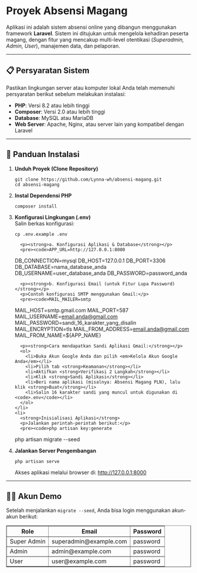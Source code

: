 <!DOCTYPE html>
<html lang="id">
<head>
  <meta charset="UTF-8">
  <title>Proyek Absensi Magang</title>
</head>
<body>

  <h1>Proyek Absensi Magang</h1>
  <p>
    Aplikasi ini adalah sistem absensi online yang dibangun menggunakan framework <strong>Laravel</strong>.
    Sistem ini ditujukan untuk mengelola kehadiran peserta magang, dengan fitur yang mencakup multi-level otentikasi
    (<em>Superadmin, Admin, User</em>), manajemen data, dan pelaporan.
  </p>

  <hr>

  <h2>📋 Persyaratan Sistem</h2>
  <p>Pastikan lingkungan server atau komputer lokal Anda telah memenuhi persyaratan berikut sebelum melakukan instalasi:</p>
  <ul>
    <li><strong>PHP</strong>: Versi 8.2 atau lebih tinggi</li>
    <li><strong>Composer</strong>: Versi 2.0 atau lebih tinggi</li>
    <li><strong>Database</strong>: MySQL atau MariaDB</li>
    <li><strong>Web Server</strong>: Apache, Nginx, atau server lain yang kompatibel dengan Laravel</li>
  </ul>

  <hr>

  <h2>🚀 Panduan Instalasi</h2>
  <ol>
    <li>
      <strong>Unduh Proyek (Clone Repository)</strong>
      <pre><code>git clone https://github.com/Lynna-wh/absensi-magang.git
cd absensi-magang</code></pre>
    </li>
    <li>
      <strong>Instal Dependensi PHP</strong>
      <pre><code>composer install</code></pre>
    </li>
    <li>
      <strong>Konfigurasi Lingkungan (.env)</strong><br>
      Salin berkas konfigurasi:
      <pre><code>cp .env.example .env</code></pre>

      <p><strong>a. Konfigurasi Aplikasi & Database</strong></p>
      <pre><code>APP_URL=http://127.0.0.1:8000

DB_CONNECTION=mysql
DB_HOST=127.0.0.1
DB_PORT=3306
DB_DATABASE=nama_database_anda
DB_USERNAME=user_database_anda
DB_PASSWORD=password_anda</code></pre>

      <p><strong>b. Konfigurasi Email (untuk Fitur Lupa Password)</strong></p>
      <p>Contoh konfigurasi SMTP menggunakan Gmail:</p>
      <pre><code>MAIL_MAILER=smtp
MAIL_HOST=smtp.gmail.com
MAIL_PORT=587
MAIL_USERNAME=email.anda@gmail.com
MAIL_PASSWORD=sandi_16_karakter_yang_disalin
MAIL_ENCRYPTION=tls
MAIL_FROM_ADDRESS=email.anda@gmail.com
MAIL_FROM_NAME=${APP_NAME}</code></pre>

      <p><strong>Cara mendapatkan Sandi Aplikasi Gmail:</strong></p>
      <ol>
        <li>Buka Akun Google Anda dan pilih <em>Kelola Akun Google Anda</em></li>
        <li>Pilih tab <strong>Keamanan</strong></li>
        <li>Aktifkan <strong>Verifikasi 2 Langkah</strong></li>
        <li>Klik <strong>Sandi Aplikasi</strong></li>
        <li>Beri nama aplikasi (misalnya: Absensi Magang PLN), lalu klik <strong>Buat</strong></li>
        <li>Salin 16 karakter sandi yang muncul untuk digunakan di <code>.env</code></li>
      </ol>
    </li>
    <li>
      <strong>Inisialisasi Aplikasi</strong>
      <p>Jalankan perintah-perintah berikut:</p>
      <pre><code>php artisan key:generate
php artisan migrate --seed</code></pre>
    </li>
    <li>
      <strong>Jalankan Server Pengembangan</strong>
      <pre><code>php artisan serve</code></pre>
      <p>Akses aplikasi melalui browser di: <a href="http://127.0.0.1:8000" target="_blank">http://127.0.0.1:8000</a></p>
    </li>
  </ol>

  <hr>

  <h2>🧑‍💻 Akun Demo</h2>
  <p>Setelah menjalankan <code>migrate --seed</code>, Anda bisa login menggunakan akun-akun berikut:</p>

  <table border="1" cellpadding="6" cellspacing="0">
    <thead>
      <tr>
        <th>Role</th>
        <th>Email</th>
        <th>Password</th>
      </tr>
    </thead>
    <tbody>
      <tr>
        <td>Super Admin</td>
        <td>superadmin@example.com</td>
        <td>password</td>
      </tr>
      <tr>
        <td>Admin</td>
        <td>admin@example.com</td>
        <td>password</td>
      </tr>
      <tr>
        <td>User</td>
        <td>user@example.com</td>
        <td>password</td>
      </tr>
    </tbody>
  </table>

</body>
</html>
